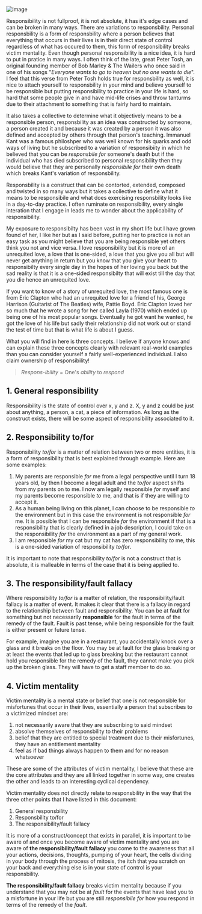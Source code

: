 ![image](https://github.com/shailen-naidoo/responsibility/assets/26552540/6c1c03a9-0698-45f6-b39a-db5408528e17)

Responsibility is not fullproof, it is not absolute, it has it's edge cases and can be broken in many ways. There are variations to responsbility. Personal responsbility is a form of responsbility where a person believes that everything that occurs in their lives is in their direct state of control regardless of what has occured to them, this form of responsibility breaks victim mentality. Even though personal responsibility is a nice idea, it is hard to put in pratice in many ways. I often think of the late, great Peter Tosh, an original founding member of Bob Marley & The Wailers who once said in one of his songs "_Everyone wants to go to heaven but no one wants to die_". I feel that this verse from Peter Tosh holds true for responsbility as well, it is nice to attach yourself to responsbility in your mind and believe yourself to be responsible but putting responsibility to practice in your life is hard, so hard that some people give in and have mid-life crises and throw tanturms due to their attachment to something that is fairly hard to maintain.

It also takes a collective to determine what it objectively means to be a responsible person, responsbility as an idea was constructed by someone, a person created it and because it was created by a person it was also defined and accepted by others through that person's teaching. Immanuel Kant was a famous philoshper who was well known for his quarks and odd ways of living but he subscribed to a variation of responsibiity in which he believed that you can be _responsbile for_ someone's death but if the individual who has died subscribed to personal responsibility then they would believe that they are personally _responsibile for_ their own death which breaks Kant's variation of responsbility.

Responsbility is a construct that can be contorted, extended, composed and twisted in so many ways but it takes a collective to define what it means to be responsibile and what does exercising responsbility looks like in a day-to-day practice. I often ruminate on responsibility, every single interation that I engage in leads me to wonder about the applicability of responsibility.

My exposure to responsibilty has been vast in my short life but I have grown found of her, I like her but as I said before, putting her to practice is not an easy task as you might believe that you are being responsible yet others think you not and vice versa. I love responsibility but it is more of an unrequited love, a love that is one-sided, a love that you give you all but will never get anything in return but you know that you give your heart to responsibilty every single day in the hopes of her loving you back but the sad reality is that it is a one-sided responsibilty that will exist till the day that you die hence an unrequited love.

If you want to know of a story of unrequited love, the most famous one is from Eric Clapton who had an unrequited love for a friend of his, George Harrison (Guitarist of The Beatles) wife, Pattie Boyd. Eric Clapton loved her so much that he wrote a song for her called Layla (1970) which ended up being one of his most popular songs. Eventually he got want he wanted, he got the love of his life but sadly their relationship did not work out or stand the test of time but that is what life is about I guess.

What you will find in here is three concepts. I believe if anyone knows and can explain these three concepts clearly with relevant real-world examples than you can consider yourself a fairly well-experienced individual. I also claim ownership of responsibility!

> _Respons_-_ibility_ = One's _ability_ to _respond_

## 1. General responsibility

Responsibility is the state of control over x, y and z. X, y and z could be just about anything, a person, a cat, a piece of information. As long as the construct exists, there will be some aspect of responsibility associated to it.

## 2. Responsibility to/for

Responsibility _to/for_ is a matter of relation between two or more entities, it is a form of responsibility that is best explained through example. Here are some examples:

1. My parents are responsible _for_ me from a legal perspective until I turn 18 years old, by then I become a legal adult and the _to/for_ aspect shifts from my parents on to me. I now am legally responsible _for_ myself and my parents become responsible _to_ me, and that is if they are willing to accept it.
2. As a human being living on this planet, I can choose to be responsible _to_ the environment but in this case the environment is not responsible _for_ me. It is possible that I can be responsible _for_ the environment if that is a responsibility that is clearly defined in a job description, I could take on the responsibility _for_ the environment as a part of my general work.
3. I am responsible _for_ my cat but my cat has zero responsibility _to_ me, this is a one-sided variation of responsibility _to/for_.

It is important to note that responsibility _to/for_ is not a construct that is absolute, it is malleable in terms of the case that it is being applied to.

## 3. The responsibility/fault fallacy

Where responsibility _to/for_ is a matter of relation, the responsibility/fault fallacy is a matter of event. It makes it clear that there is a fallacy in regard to the relationship between fault and responsibility. You can be at **fault** for something but not necessarily **responsible** for the fault in terms of the remedy of the fault. Fault is past tense, while being responsible for the fault is either present or future tense.

For example, imagine you are in a restaurant, you accidentally knock over a glass and it breaks on the floor. You may be at fault for the glass breaking or at least the events that led up to glass breaking but the restaurant cannot hold you responsible for the remedy of the fault, they cannot make you pick up the broken glass. They will have to get a staff member to do so.

## 4. Victim mentality

Victim mentality is a mental state or belief that one is not responsible for misfortunes that occur in their lives, essentially a person that subscribes to a victimized mindset are:

1. not necessarily aware that they are subscribing to said mindset
2. absolve themselves of responsbility to their problems
3. belief that they are entitled to special treatment due to their misfortunes, they have an entitlement mentality
4. feel as if bad things always happen to them and for no reason whatsoever

These are some of the attributes of victim mentality, I believe that these are the core attributes and they are all linked together in some way, one creates the other and leads to an interesting cyclical dependency.

Victim mentality does not directly relate to responsbility in the way that the three other points that I have listed in this document:

1. General responsbility
2. Responsbility to/for
3. The responsibility/fault fallacy

It is more of a construct/concept that exists in parallel, it is important to be aware of and once you become aware of victim mentality and you are aware of **the responsibility/fault fallacy** you come to the awareness that all your actions, decisions, thoughts, pumping of your heart, the cells dividing in your body through the process of mitosis, the itch that you scratch on your back and everything else is in your state of control is your responsbility.

**The responsibility/fault fallacy** breaks victim mentality because if you understand that you may not be at _fault_ for the events that have lead you to a misfortune in your life but you are still _responsibile for_ how you respond in terms of the remedy of the _fault_.
